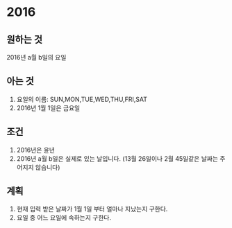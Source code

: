# 2016

## 원하는 것

2016년 a월 b일의 요일

## 아는 것

1. 요일의 이름: SUN,MON,TUE,WED,THU,FRI,SAT
2. 2016년 1월 1일은 금요일

## 조건

1. 2016년은 윤년
1. 2016년 a월 b일은 실제로 있는 날입니다. (13월 26일이나 2월 45일같은 날짜는 주어지지 않습니다)

## 계획

1. 현재 입력 받은 날짜가 1월 1일 부터 얼마나 지났는지 구한다.
2. 요일 중 어느 요일에 속하는지 구한다.
